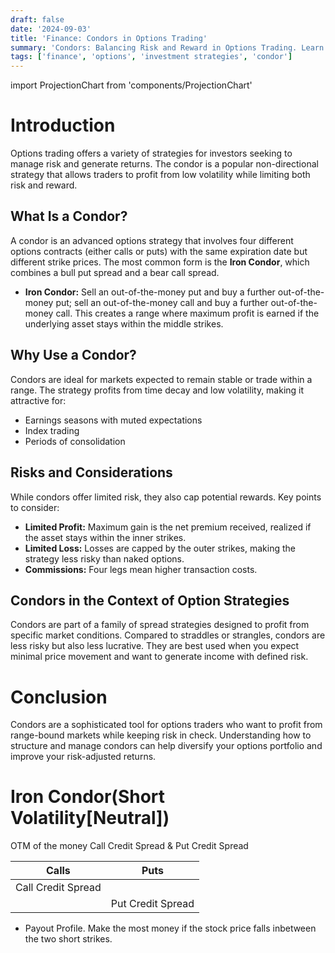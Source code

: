 ```yaml
---
draft: false
date: '2024-09-03'
title: 'Finance: Condors in Options Trading'
summary: 'Condors: Balancing Risk and Reward in Options Trading. Learn how condor strategies work and their place in option investing.'
tags: ['finance', 'options', 'investment strategies', 'condor']
---
```


import ProjectionChart from 'components/ProjectionChart'

# Introduction

Options trading offers a variety of strategies for investors seeking to manage risk and generate returns. The condor is a popular non-directional strategy that allows traders to profit from low volatility while limiting both risk and reward.

## What Is a Condor?

A condor is an advanced options strategy that involves four different options contracts (either calls or puts) with the same expiration date but different strike prices. The most common form is the **Iron Condor**, which combines a bull put spread and a bear call spread.

- **Iron Condor:** Sell an out-of-the-money put and buy a further out-of-the-money put; sell an out-of-the-money call and buy a further out-of-the-money call. This creates a range where maximum profit is earned if the underlying asset stays within the middle strikes.

## Why Use a Condor?

Condors are ideal for markets expected to remain stable or trade within a range. The strategy profits from time decay and low volatility, making it attractive for:

- Earnings seasons with muted expectations
- Index trading
- Periods of consolidation

## Risks and Considerations

While condors offer limited risk, they also cap potential rewards. Key points to consider:

- **Limited Profit:** Maximum gain is the net premium received, realized if the asset stays within the inner strikes.
- **Limited Loss:** Losses are capped by the outer strikes, making the strategy less risky than naked options.
- **Commissions:** Four legs mean higher transaction costs.

## Condors in the Context of Option Strategies

Condors are part of a family of spread strategies designed to profit from specific market conditions. Compared to straddles or strangles, condors are less risky but also less lucrative. They are best used when you expect minimal price movement and want to generate income with defined risk.

# Conclusion

Condors are a sophisticated tool for options traders who want to profit from range-bound markets while keeping risk in check. Understanding how to structure and manage condors can help diversify your options portfolio and improve your risk-adjusted returns.

<ProjectionChart text="Hello from a React component!" />

# Iron Condor(Short Volatility[Neutral])

OTM of the money
Call Credit Spread & Put Credit Spread

| Calls              | Puts              |
| ------------------ | ----------------- |
| Call Credit Spread |                   |
|                    | Put Credit Spread |

- Payout Profile. Make the most money if the stock price falls inbetween the two short strikes.

